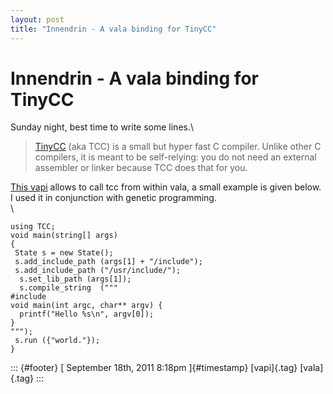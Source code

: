 ```yaml
---
layout: post
title: "Innendrin - A vala binding for TinyCC"
---
```



Innendrin - A vala binding for TinyCC
=====================================

Sunday night, best time to write some lines.\

> [TinyCC](http://www.tinycc.org/) (aka TCC) is a small but hyper fast C
> compiler. Unlike other C compilers, it is meant to be self-relying:
> you do not need an external assembler or linker because TCC does that
> for you. 

[This
vapi](https://gitorious.org/valastuff/vapis/blobs/master/vapis/tcc.vapi)
allows to call tcc from within vala, a small example is given below. I
used it in conjunction with genetic programming.\
\

``` {.brush:csharp}
using TCC;
void main(string[] args)
{
 State s = new State();
 s.add_include_path (args[1] + "/include");
 s.add_include_path ("/usr/include/");
  s.set_lib_path (args[1]);
  s.compile_string  ("""
#include 
void main(int argc, char** argv) {
  printf("Hello %s\n", argv[0]);
}        
""");
 s.run ({"world."});
}
```

::: {#footer}
[ September 18th, 2011 8:18pm ]{#timestamp} [vapi]{.tag} [vala]{.tag}
:::
